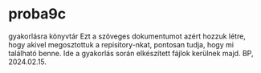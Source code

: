 # proba9c
gyakorlásra könyvtár
Ezt a szöveges dokumentumot azért hozzuk létre, hogy akivel megosztottuk a repisitory-nkat, pontosan tudja, hogy mi található benne.
Ide a gyakorlás során elkészített fájlok kerülnek majd.
BP, 2024.02.15.
